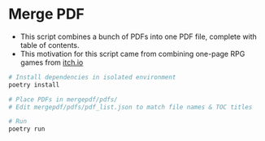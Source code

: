 # Merge PDF

* This script combines a bunch of PDFs into one PDF file, complete with table of contents.
* This motivation for this script came from combining one-page RPG games from [itch.io](https://itch.io)

```bash
# Install dependencies in isolated environment
poetry install

# Place PDFs in mergepdf/pdfs/
# Edit mergepdf/pdfs/pdf_list.json to match file names & TOC titles

# Run
poetry run  
```
